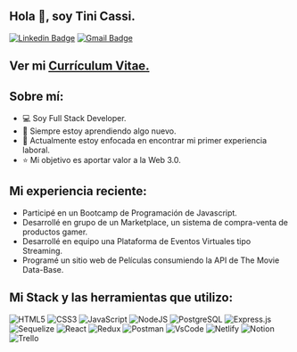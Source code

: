 <img href="https://drive.google.com/file/d/1hDDEhxc_kkbUAXAw5SeWEdD12VHRopLt/view?usp=sharing" > 

## Hola 👋, soy Tini Cassi.
[![Linkedin Badge](https://img.shields.io/badge/LinkedIn-0077B5?style=for-the-badge&logo=linkedin&logoColor=white)](https://www.linkedin.com/in/tinideveloper/) 
[![Gmail Badge](https://img.shields.io/badge/Gmail-D14836?style=for-the-badge&logo=gmail&logoColor=white)](mailto:developer.tini@gmail.com) 
 
 
## Ver mi <a href='https://drive.google.com/file/d/1aY15-whfMnjq1OXXr2JotQjpRZQFHcsG/view?usp=sharing' target=_blank><u>Currículum Vitae</u>.</a></p>
 
 ## Sobre mí:
 - :computer: Soy Full Stack Developer.
 - :book: Siempre estoy aprendiendo algo nuevo.
 - :rocket: Actualmente estoy enfocada en encontrar mi primer experiencia laboral.
 - :star: Mi objetivo es aportar valor a la Web 3.0.

##  Mi experiencia reciente:
- Participé en un Bootcamp de Programación de Javascript.
- Desarrollé en grupo de un Marketplace, un sistema de compra-venta de productos gamer.
- Desarrollé en equipo una Plataforma de Eventos Virtuales tipo Streaming.
- Programé un sitio web de Películas consumiendo la API de The Movie Data-Base.
 
## Mi Stack y las herramientas que utilizo:

![HTML5](https://img.shields.io/badge/html5-%23E34F26.svg?style=for-the-badge&logo=html5&logoColor=white)
![CSS3](https://img.shields.io/badge/css3-%231572B6.svg?style=for-the-badge&logo=css3&logoColor=white)
![JavaScript](https://img.shields.io/badge/javascript-%23323330.svg?style=for-the-badge&logo=javascript&logoColor=%23F7DF1E)
![NodeJS](https://img.shields.io/badge/node.js-6DA55F?style=for-the-badge&logo=node.js&logoColor=white)
![PostgreSQL](https://img.shields.io/badge/PostgreSQL-316192?style=for-the-badge&logo=postgresql&logoColor=white)
![Express.js](https://img.shields.io/badge/express.js-%23404d59.svg?style=for-the-badge&logo=express&logoColor=%2361DAFB)
![Sequelize](https://img.shields.io/badge/Sequelize-52B0E7?style=for-the-badge&logo=Sequelize&logoColor=white)
![React](https://img.shields.io/badge/react-%2320232a.svg?style=for-the-badge&logo=react&logoColor=%2361DAFB)
![Redux](https://img.shields.io/badge/redux-%23593d88.svg?style=for-the-badge&logo=redux&logoColor=white)
![Postman](https://img.shields.io/badge/Postman-FF6C37?style=for-the-badge&logo=Postman&logoColor=white)
![VsCode](https://img.shields.io/badge/Visual_Studio_Code-0078D4?style=for-the-badge&logo=visual%20studio%20code&logoColor=white)
![Netlify](https://img.shields.io/badge/netlify-%23000000.svg?style=for-the-badge&logo=netlify&logoColor=#00C7B7)
![Notion](https://img.shields.io/badge/Notion-000000?style=for-the-badge&logo=notion&logoColor=white)
![Trello](https://img.shields.io/badge/Trello-%23026AA7.svg?style=for-the-badge&logo=Trello&logoColor=white)

 
